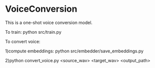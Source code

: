 # VoiceConversion
This is a one-shot voice conversion model.

To train:
python src/train.py

To convert voice:

1)compute embeddings: python src/embedder/save_embeddings.py

2)python convert_voice.py <source_wav> <target_wav> <output_path>
